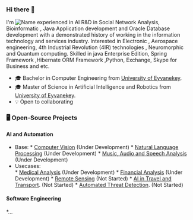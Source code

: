 ### Hi there 👋 
I'm
![Name](https://github.com/Aliarcher/Aliarcher/assets/53465519/1188697c-97c3-4eef-be73-842abbf4fe7e)
experienced in AI R&D in Social Network Analysis, Bioinformatic , Java Application development and Oracle Database development  with a demonstrated history of working in the information technology and services industry. Interested in Electronic , Aerospace engineering, 4th Industrial Revolution (4IR) technologies , Neuromorphic and Quantum computing. Skilled in java Enterprise Edition, Spring Framework ,Hibernate ORM Framework ,Python, Exchange, Skype for Business and etc.
* 🎓  Bachelor in Computer Engineering from [University of Eyvanekey](https://www.eyc.ac.ir/).
* 🎓  Master of Science in Artificial Intelligence and Robotics from [University of Eyvanekey](https://www.eyc.ac.ir/).
* 💡 Open to collaborating
### 🖥️ Open-Source Projects
 #### AI and Automation
   * Base:
    * [Computer Vision](https://github.com/Aliarcher/Computer-Vision) (Under Development)
    * [Natural Language Processing](https://github.com/Aliarcher/Natural-Language-Processing) (Under Development)
    * [Music, Audio and Speech Analysis](https://github.com/Aliarcher/Music-Audio-Speech-Analysis) (Under Development)
   * Usecases:    
    * [Medical Analysis](https://github.com/Aliarcher/Medical-Analysis) (Under Development)
    * [Financial Analysis](https://github.com/Aliarcher/Financial-Analysis) (Under Development)
    * [Remote Sensing](https://github.com/Aliarcher/Remote-Sensing) (Not Started)
    * [AI in Travel and Transport](https://github.com/Aliarcher/AI-in-Travel-and-Transport). (Not Started)
    * [Automated Threat Detection](https://github.com/Aliarcher/Automated-Threat-Detection). (Not Started)
 #### Software Engineering
   *...
